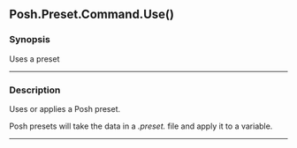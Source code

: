 Posh.Preset.Command.Use()
-------------------------




### Synopsis
Uses a preset



---


### Description

Uses or applies a Posh preset.

Posh presets will take the data in a *.preset.* file and apply it to a variable.



---
